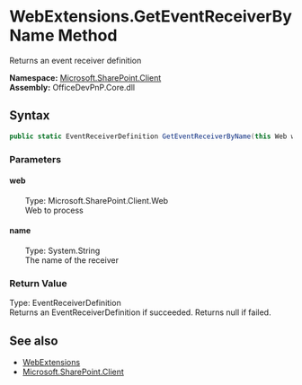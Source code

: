 # WebExtensions.GetEventReceiverByName Method  
 Returns an event receiver definition   

**Namespace:** [Microsoft.SharePoint.Client](Microsoft.SharePoint.Client.md)  
**Assembly:** OfficeDevPnP.Core.dll  
## Syntax
```C#
public static EventReceiverDefinition GetEventReceiverByName(this Web web, String name)
```
### Parameters
#### web  
&emsp;&emsp;Type: Microsoft.SharePoint.Client.Web  
&emsp;&emsp;Web to process  

  

#### name  
&emsp;&emsp;Type: System.String  
&emsp;&emsp;The name of the receiver  

  

### Return Value
Type: EventReceiverDefinition  
Returns an EventReceiverDefinition if succeeded. Returns null if failed.  


## See also
- [WebExtensions](Microsoft.SharePoint.Client.WebExtensions.md) 
- [Microsoft.SharePoint.Client](Microsoft.SharePoint.Client.md) 
